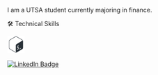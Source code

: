 I am a UTSA student currently majoring in finance.

:hammer_and_wrench: Technical Skills
<div>
  <img src="https://github.com/devicons/devicon/blob/master/icons/bash/bash-plain.svg" title="Bash" alt="bash" width="40" height="40"/>&nbsp;
</div>
<p> </p>
<div id="badges">
  <a href="https://catalog.utsa.edu/undergraduate/business/finance/">
    <img src="https://img.shields.io/badge/LinkedIn-blue?style=for-the-badge&logo=linkedin&logoColor=white" alt="LinkedIn Badge"/>
</div>
